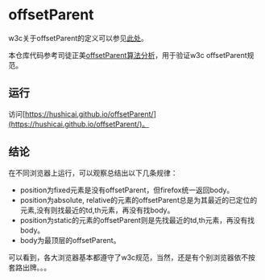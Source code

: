 # offsetParent

w3c关于offsetParent的定义可以参见[此处](https://www.w3.org/TR/cssom-view/#dom-htmlelement-offsetparent)。

本仓库代码参考司徒正美[offsetParent算法分析](https://www.cnblogs.com/rubylouvre/archive/2012/10/30/2746751.html)，用于验证w3c offsetParent规范。

## 运行

访问[https://hushicai.github.io/offsetParent/](https://hushicai.github.io/offsetParent/)。

## 结论

在不同浏览器上运行，可以观察总结出以下几条规律：

* position为fixed元素是没有offsetParent，但firefox统一返回body。
* position为absolute, relative的元素的offsetParent总是为其最近的已定位的元素,没有则找最近的td,th元素，再没有找body。
* position为static的元素的offsetParent则是先找最近的td,th元素，再没有找body。
* body为最顶层的offsetParent。

可以看到，各大浏览器基本都遵守了w3c规范，当然，还是有个别浏览器依不按套路出牌。。。


